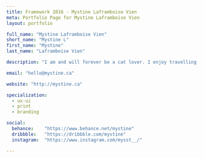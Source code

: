 ```yaml
---
title: Framework 2016 - Mystine Laframboise Vien
meta: Portfolio Page for Mystine Laframboise Vien
layout: portfolio

full_name: "Mystine Laframboise Vien"
short_name: "Mystine L"
first_name: "Mystine"
last_name: "Laframboise Vien"

description: "I am and will forever be a cat lover. I enjoy travelling, chocolate, wine, music, white space, and bright colors."

email: "hello@mystine.ca"

website: "http://mystine.ca"

specialization:
  - ux-ui
  - print
  - branding

social:
  behance:    "https://www.behance.net/mystine"
  dribbble:   "https://dribbble.com/mystine"
  instagram:  "https://www.instagram.com/mysst__/"

---
```

